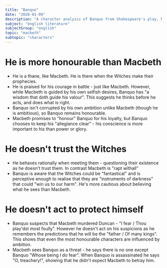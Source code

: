 ```yaml
---
title: "Banquo"
date: "2020-01-09"
description: "A character analysis of Banquo from Shakespeare's play, Macbeth."
subject: "english literature"
subjectGroup: "english"
topic: "macbeth"
subtopic: "characters"
---
```


# He is more honourable than Macbeth

- He is a thane, like Macbeth. He is there when the Witches make their prophecies.
- He is praised for his courage in battle - just like Macbeth. However, while Macbeth is guided by his own selfish desires, Banquo has "a wisdom that doth guide his valour". This suggests he thinks before he acts, and does what is right.
- Banquo isn't corrupted by his own ambition unlike Macbeth (though he is ambitious), so Banquo remains honourable.
- Macbeth promises to "honour" Banquo for his loyalty, but Banquo chooses to keep his "allegiance clear" - his conscience is more important to his than power or glory.

# He doesn't trust the Witches

- He behaves rationally when meeting them - questioning their existence as he doesn't trust them. In contrast Macbeth is "rapt withall"
- Banquo is aware that the Witches could be "fantastical" and is perceptive enough to realise that they are "instruments of darkness" that could "win us to our harm". He's more cautious about believing what he sees than Macbeth.

# He doesn't act to protect himself

- Banquo suspects that Macbeth murdered Duncan - "I fear / Thou play'dst most foully". However he doesn't act on his suspicions as he remembers the predictions that he will be the "father / Of many kings". This shows that even the most honourable characters are influenced by ambition.
- Macbeth sees Banquo as a threat - he says there is no one except Banquo "Whose being I do fear". When Banquo is assassinated he says "O, treachery!", showing that he didn't expect Macbeth to betray him.